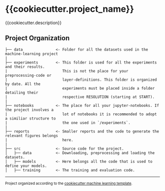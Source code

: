 {{cookiecutter.project_name}}
==============================

{{cookiecutter.description}}

Project Organization
------------

    ├── data               <- Folder for all the datasets used in the machine-learning project
    |
    ├── experiments        <- This folder is used for all the experiments and their results.
    |                         This is not the place for your preprocessing-code or
    |                         layer-definitions. This folder is organized by date. All the
    |                         experiments must be placed inside a folder detailing their
    |                         respective RESOLUTION (starting at START).
    |
    ├── notebooks          <- The place for all your jupyter-notebooks. If the project involves a
    |                         lot of notebooks it is recommended to adopt a similiar structure to
    |                         the one used in `/experiments`.
    |
    ├── reports            <- Smaller reports and the code to generate the relevant figures belongs
    |                         here.
    |
    ├── src                <- Source code for the project.
    │   ├── data           <- Downloading, preprocessing and loading the datasets.
    │   ├── models         <- Here belongs all the code that is used to define your models.
    │   ├── training       <- The training and evaluation code.

--------

<p><small>Project organized according to the <a target="_blank" href="https://github.com/LeanderK/cookiecutter-ml">cookiecutter machine learning template</a>.</small></p>